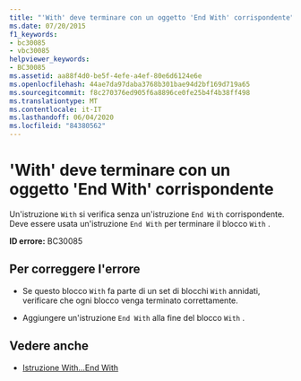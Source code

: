 ```yaml
---
title: "'With' deve terminare con un oggetto 'End With' corrispondente"
ms.date: 07/20/2015
f1_keywords:
- bc30085
- vbc30085
helpviewer_keywords:
- BC30085
ms.assetid: aa88f4d0-be5f-4efe-a4ef-80e6d6124e6e
ms.openlocfilehash: 44ae7da97daba3768b301bae94d2bf169d719a65
ms.sourcegitcommit: f8c270376ed905f6a8896ce0fe25b4f4b38ff498
ms.translationtype: MT
ms.contentlocale: it-IT
ms.lasthandoff: 06/04/2020
ms.locfileid: "84380562"
---
```

# <a name="with-must-end-with-a-matching-end-with"></a>'With' deve terminare con un oggetto 'End With' corrispondente
Un'istruzione `With` si verifica senza un'istruzione `End With` corrispondente. Deve essere usata un'istruzione `End With` per terminare il blocco `With` .  
  
 **ID errore:** BC30085  
  
## <a name="to-correct-this-error"></a>Per correggere l'errore  
  
- Se questo blocco `With` fa parte di un set di blocchi `With` annidati, verificare che ogni blocco venga terminato correttamente.  
  
- Aggiungere un'istruzione `End With` alla fine del blocco `With` .  
  
## <a name="see-also"></a>Vedere anche

- [Istruzione With...End With](../language-reference/statements/with-end-with-statement.md)
